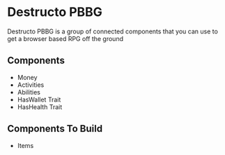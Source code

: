 # Destructo PBBG
Destructo PBBG is a group of connected components that you can use to get a browser based RPG off the ground

## Components

* Money
* Activities
* Abilities
* HasWallet Trait
* HasHealth Trait

## Components To Build

* Items